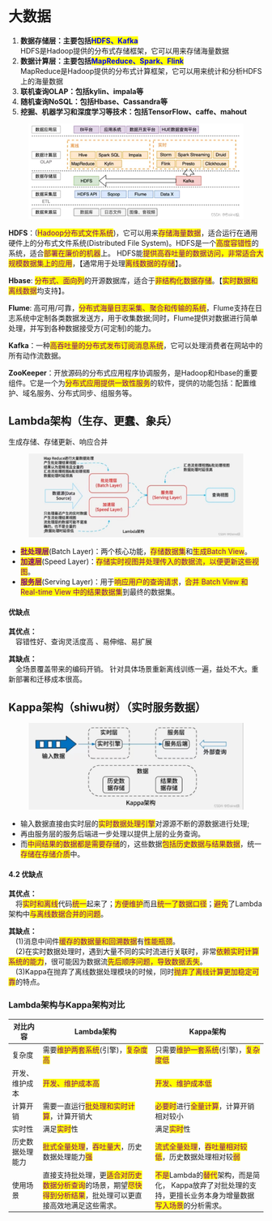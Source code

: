 # 大数据

1. **数据存储层：主要包括**<mark style="color:blue;">**HDFS、Kafka**</mark>\
   HDFS是Hadoop提供的分布式存储框架，它可以用来存储海量数据
2. **数据计算层：主要包括**<mark style="color:blue;">**MapReduce、Spark、Flink**</mark>\
   MapReduce是Hadoop提供的分布式计算框架，它可以用来统计和分析HDFS上的海量数据
3. **联机查询OLAP：包括kylin、impala等**
4. **随机查询NoSQL：包括Hbase、Cassandra等**
5. **挖掘、机器学习和深度学习等技术：包括TensorFlow、caffe、mahout**

<figure><img src="../.gitbook/assets/image (1) (1) (1).png" alt=""><figcaption></figcaption></figure>

**HDFS**：(<mark style="color:purple;">Hadoop分布式文件系统</mark>)，它可以用来<mark style="color:purple;">存储海量数据</mark>，适合运行在通用硬件上的分布式文件系统(Distributed File System)。HDFS是一个<mark style="color:purple;">高度容错性</mark>的系统，适合<mark style="color:purple;">部署在廉价的机器</mark>上。 HDFS能<mark style="color:purple;">提供高吞吐量的数据访问，非常适合大规模数据集上的应用</mark>，【通常用于处理<mark style="color:purple;">离线数据的存储</mark>】。

**Hbase**: <mark style="color:purple;">分布式、面向列</mark>的开源数据库，适合于<mark style="color:purple;">非结构化数据存储</mark>。【<mark style="color:purple;">实时数据和离线数据</mark>均支持】。

**Flume**: 高可用/可靠，<mark style="color:purple;">分布式海量日志采集、聚合和传输的系统</mark>，Flume支持在日志系统中定制各类数据发送方，用于收集数据;同时，Flume提供对数据进行简单处理，并写到各种数据接受方(可定制)的能力。

**Kafka**：一种<mark style="color:purple;">高吞吐量的分布式发布订阅消息系统</mark>，它可以处理消费者在网站中的所有动作流数据。

**ZooKeeper**：开放源码的分布式应用程序协调服务，是Hadoop和Hbase的重要组件。它是一个为<mark style="color:purple;">分布式应用提供一致性服务</mark>的软件，提供的功能包括：配置维护、域名服务、分布式同步、组服务等。



## Lambda架构（生存、更蠢、象兵）&#x20;

生成存储、存储更新、响应合并

<figure><img src="../.gitbook/assets/image (45).png" alt=""><figcaption></figcaption></figure>

* <mark style="color:purple;">**批处理层**</mark>(Batch Layer)：两个核心功能，<mark style="color:purple;">存储数据集</mark>和<mark style="color:purple;">生成Batch View</mark>。
* <mark style="color:purple;">**加速层**</mark>(Speed Layer)：<mark style="color:purple;">存储实时视图并处理传入的数据流，以便更新这些视图</mark>。
* <mark style="color:purple;">**服务层**</mark>(Serving Layer)：用于<mark style="color:purple;">响应用户的查询请求</mark>，<mark style="color:purple;">合并 Batch View 和 Real-time View 中的结果数据集</mark>到最终的数据集。

#### 优缺点

**其优点：**\
 容错性好、查询灵活度高 、易伸缩、易扩展

**其缺点：**\
 全场景覆盖带来的编码开销。 针对具体场景重新离线训练一遍，益处不大。重新部署和迁移成本很高。



## Kappa架构（shiwu树）（实时服务数据）

<figure><img src="../.gitbook/assets/image (1) (1).png" alt=""><figcaption></figcaption></figure>

* 输入数据直接由实时层的<mark style="color:purple;">实时数据处理引擎</mark>对源源不断的源数据进行处理;
* 再由服务层的服务后端进一步处理以提供上层的业务查询。
* 而<mark style="color:purple;">中间结果的数据都是需要存储</mark>的，这些数据<mark style="color:purple;">包括历史数据与结果数据</mark>，统一<mark style="color:purple;">存储在存储介质</mark>中。

#### 4.2 优缺点 <a href="#id-42__72" id="id-42__72"></a>

**其优点：**\
 将<mark style="color:purple;">实时和离线</mark>代码<mark style="color:purple;">统一</mark>起来了；<mark style="color:purple;">方便维护</mark>而且<mark style="color:purple;">统一了数据口径</mark>；<mark style="color:purple;">避免</mark>了Lambda架构中<mark style="color:purple;">与离线数据合并的问题</mark>。

**其缺点：**\
 (1)消息中间件<mark style="color:purple;">缓存的数据量和回溯数据</mark>有<mark style="color:purple;">性能瓶颈</mark>。\
 (2)在实时数据处理时，遇到大量不同的实时流进行关联时，非常<mark style="color:purple;">依赖实时计算系统的能力</mark>，很可能因为数据流<mark style="color:purple;">先后顺序问题，导致数据丢失</mark>。\
 (3)Kappa在抛弃了离线数据处理模块的时候，同时<mark style="color:purple;">抛弃了离线计算更加稳定可靠</mark>的特点。

### Lambda架构与Kappa架构对比

| 对比内容     | Lambda架构                                                                                                                       | Kappa架构                                                                                                                                                             |
| -------- | ------------------------------------------------------------------------------------------------------------------------------ | ------------------------------------------------------------------------------------------------------------------------------------------------------------------- |
| 复杂度      | 需要<mark style="color:purple;">维护两套系统</mark>(引擎)，<mark style="color:purple;">复杂度高</mark>                                        | 只需要<mark style="color:purple;">维护一套系统</mark>(引擎)，<mark style="color:purple;">复杂度低</mark>                                                                            |
| 开发、维护成本  | <mark style="color:purple;">开发、维护成本高</mark>                                                                                    | <mark style="color:purple;">开发、维护成本低</mark>                                                                                                                         |
| 计算开销     | 需要一直运行<mark style="color:purple;">批处理和实时计算</mark>，计算开销大                                                                        | <mark style="color:purple;">必要时</mark>进行<mark style="color:purple;">全量计算</mark>，计算开销相对较小                                                                            |
| 实时性      | 满足<mark style="color:purple;">实时</mark>性                                                                                       | 满足<mark style="color:purple;">实时</mark>性                                                                                                                            |
| 历史数据处理能力 | <mark style="color:purple;">批式全量处理</mark>，<mark style="color:purple;">吞吐量大</mark>，历史数据处理能力<mark style="color:purple;">强</mark> | <mark style="color:purple;">流式全量处理</mark>，<mark style="color:purple;">吞吐量相对较低</mark>，历史数据处理相对较<mark style="color:purple;">弱</mark>                                  |
| 使用场景     | 直接支持批处理，更<mark style="color:purple;">适合对历史数据分析查询</mark>的场景，期望<mark style="color:purple;">尽快得到分析结果</mark>，批处理可以更直接高效地满足这些需求。    | <mark style="color:purple;">不是</mark>Lambda的<mark style="color:purple;">替代</mark>架构，而是简化， Kappa放弃了对批处理的支持，更擅长业务本身为增量数据<mark style="color:purple;">写入场景</mark>的分析需求。 |
